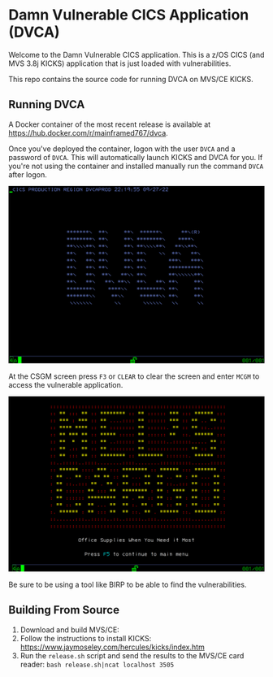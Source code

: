 # Damn Vulnerable CICS Application (DVCA)

Welcome to the Damn Vulnerable CICS application. This is a z/OS CICS (and
MVS 3.8j KICKS) application that is just loaded with vulnerabilities. 

This repo contains the source code for running DVCA on MVS/CE KICKS.

## Running DVCA

A Docker container of the most recent release is available at https://hub.docker.com/r/mainframed767/dvca.

Once you've deployed the container, logon with the user `DVCA` and a password
of `DVCA`. This will automatically launch KICKS and DVCA for you. If you're not
using the container and installed manually run the command `DVCA` after logon.

![CSGM](screenshots/CSGM.png?raw=true "CSGM")

At the CSGM screen press `F3` or `CLEAR` to clear the screen and enter `MCGM`
to access the vulnerable application. 

![MCGM](screenshots/MCGM.png?raw=true "MCGM")

Be sure to be using a tool like BIRP to be able to find the vulnerabilities. 

## Building From Source

1) Download and build MVS/CE:
2) Follow the instructions to install KICKS: https://www.jaymoseley.com/hercules/kicks/index.htm
3) Run the `release.sh` script and send the results to the MVS/CE card reader:
`bash release.sh|ncat localhost 3505`